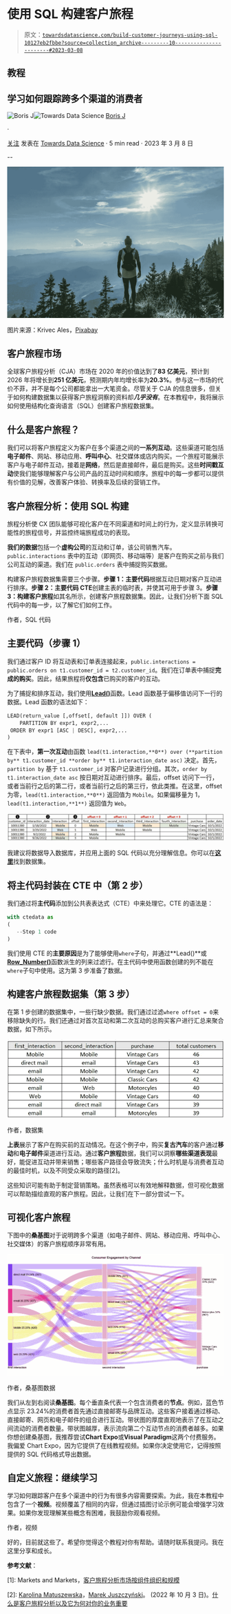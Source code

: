 # 使用 SQL 构建客户旅程

> 原文：[`towardsdatascience.com/build-customer-journeys-using-sql-10127eb2fbbe?source=collection_archive---------10-----------------------#2023-03-08`](https://towardsdatascience.com/build-customer-journeys-using-sql-10127eb2fbbe?source=collection_archive---------10-----------------------#2023-03-08)

## 教程

## 学习如何跟踪跨多个渠道的消费者

[](https://medium.com/@premierservices_python?source=post_page-----10127eb2fbbe--------------------------------)![Boris J](https://medium.com/@premierservices_python?source=post_page-----10127eb2fbbe--------------------------------)[](https://towardsdatascience.com/?source=post_page-----10127eb2fbbe--------------------------------)![Towards Data Science](https://towardsdatascience.com/?source=post_page-----10127eb2fbbe--------------------------------) [Boris J](https://medium.com/@premierservices_python?source=post_page-----10127eb2fbbe--------------------------------)

·

[关注](https://medium.com/m/signin?actionUrl=https%3A%2F%2Fmedium.com%2F_%2Fsubscribe%2Fuser%2F47c418fbf3b0&operation=register&redirect=https%3A%2F%2Ftowardsdatascience.com%2Fbuild-customer-journeys-using-sql-10127eb2fbbe&user=Boris+J&userId=47c418fbf3b0&source=post_page-47c418fbf3b0----10127eb2fbbe---------------------post_header-----------) 发表在 [Towards Data Science](https://towardsdatascience.com/?source=post_page-----10127eb2fbbe--------------------------------) · 5 min read · 2023 年 3 月 8 日

--

[](https://medium.com/m/signin?actionUrl=https%3A%2F%2Fmedium.com%2F_%2Fbookmark%2Fp%2F10127eb2fbbe&operation=register&redirect=https%3A%2F%2Ftowardsdatascience.com%2Fbuild-customer-journeys-using-sql-10127eb2fbbe&source=-----10127eb2fbbe---------------------bookmark_footer-----------)![](img/5c683b56816a0f5d9df4905e4c9bd066.png)

图片来源：Krivec Ales，[Pixabay](https://pixabay.com/photos/hiker-standing-woman-top-journey-918473/)

## 客户旅程市场

全球客户旅程分析（CJA）市场在 2020 年的价值达到了**83 亿美元**，预计到 2026 年将增长到**251 亿美元**，预测期内年均增长率为**20.3%**。参与这一市场的代价不菲，并不是每个公司都能拿出一大笔资金。尽管关于 CJA 的信息很多，但关于如何构建数据集以获得客户旅程洞察的资料却***几乎没有***。在本教程中，我将展示如何使用结构化查询语言（SQL）创建客户旅程数据集。

## 什么是客户旅程？

我们可以将客户旅程定义为客户在多个渠道之间的**一系列互动**。这些渠道可能包括**电子邮件**、网站、移动应用、**呼叫中心**、社交媒体或店内购买。一个旅程可能展示客户与电子邮件互动，接着是**网络**，然后是直接邮件，最后是购买。这些**时间戳互动**使我们能够理解客户与公司产品的互动时间和顺序。旅程中的每一步都可以提供有价值的见解，改善客户体验、转换率及后续的营销工作。

## **客户旅程分析：使用 SQL 构建**

旅程分析使 CX 团队能够可视化客户在不同渠道和时间上的行为，定义显示转换可能性的旅程信号，并监控终端旅程成功的表现。

**我们的数据**包括一个**虚构公司**的互动和订单，该公司销售汽车。`public.interactions` 表中的互动（即网页、移动端等）是客户在购买之前与我们公司互动的渠道。我们在 `public.orders` 表中捕捉购买数据。

构建客户旅程数据集需要三个步骤。**步骤 1：主要代码**根据互动日期对客户互动进行排序。**步骤 2：主要代码 CTE**创建主表的临时表，并使其可用于步骤 3。**步骤 3：构建客户旅程**如其名所示，创建客户旅程数据集。因此，让我们分析下面 SQL 代码中的每一步，以了解它们如何工作。

作者，SQL 代码

## **主要代码（步骤 1）**

我们通过客户 ID 将互动表和订单表连接起来，`public.interactions = public.orders on t1.customer_id = t2.customer_id`。我们在订单表中捕捉**完成的购买**。因此，结果旅程将**仅包含**已购买的客户的互动。

为了捕捉和排序互动，我们使用[**Lead()**](https://www.geeksforgeeks.org/postgresql-lead-function/)函数。Lead 函数基于偏移值访问下一行的数据。Lead 函数的语法如下：

```py
LEAD(return_value [,offset[, default ]]) OVER (
    PARTITION BY expr1, expr2,...
 ORDER BY expr1 [ASC | DESC], expr2,...
)
```

在下表中，**第一次互动**由函数 `lead(t1.interaction,**0**) over (**partition by** t1.customer_id **order by** t1.interaction_date asc)` 决定。首先，`partition by` 基于 `t1.customer_id` 对客户记录进行分组。其次，`order by t1.interaction_date asc` 按日期对互动进行排序。最后，offset 访问下一行，或者当前行之后的第二行，或者当前行之后的第三行，依此类推。在这里，offset 为零，`lead(t1.interaction,**0**)` 返回值为 `Mobile`。如果偏移量为 1，`lead(t1.interaction,**1**)` 返回值为 `Web`。

![](img/6157499a61ca5b5a90d808902b87b824.png)

我建议将数据导入数据库，并应用上面的 SQL 代码以充分理解信息。你可以在[**这里**](https://github.com/bensondavies/customer_journey)找到数据集。

## **将主代码封装在 CTE 中（第 2 步）**

我们通过将**主代码**添加到公共表表达式（CTE）中来处理它。CTE 的语法是：

```py
with ctedata as
(
   --Step 1 code
)
```

我们使用 CTE 的**主要原因**是为了能够使用`where`子句，并通过**Lead()**或[**Row_Number()**](https://www.geeksforgeeks.org/postgresql-row_number-function/)函数派生的列来过滤行。在主代码中使用函数创建的列不能在`where`子句中使用。这为第 3 步准备了数据。

## 构建客户旅程数据集（第 3 步）

在第 1 步创建的数据集中，一些行缺少数据。我们通过过滤`where offset = 0`来移除缺失的行。我们还通过对首次互动和第二次互动的总购买客户进行汇总来聚合数据，如下所示。

![](img/ec616f97e152420c4e47f68a2c8e4245.png)

作者，数据集

**上表**展示了客户在购买前的互动情况。在这个例子中，购买**复古汽车**的客户通过**移动**和**电子邮件**渠道进行互动。通过**客户旅程**数据，我们可以洞察**哪些渠道表现**最好，能促进互动并带来销售；哪些客户路径会导致流失；什么时机是与消费者互动的最佳时机，以及不同受众采取的路径[2]。

这些知识可能有助于制定营销策略。虽然表格可以有效地解释数据，但可视化数据可以帮助描绘直观的客户旅程。因此，让我们在下一部分尝试一下。

## 可视化客户旅程

下图中的**桑基图**对于说明跨多个渠道（如电子邮件、网站、移动应用、呼叫中心、社交媒体）的客户旅程顺序非常有用。

![](img/7fd1d8c0a31295d9f625585c4df5452c.png)

作者，桑基图数据

我们从左到右阅读**桑基图**。每个垂直条代表一个包含消费者的**节点**。例如，蓝色节点显示 23.24%的消费者首先通过直接邮寄与品牌互动。这些客户接着通过移动、直接邮寄、网页和电子邮件的组合进行互动。带状图的厚度直观地表示了在互动之间流动的消费者数量。带状图越厚，表示流向第二个互动节点的消费者越多。如果你想创建桑基图，我推荐尝试**Chart Expo**或**Visual Paradigm**这两个付费服务。我偏爱 Chart Expo，因为它提供了在线教程视频。如果你决定使用它，记得按照提供的 SQL 代码格式导出数据。

## **自定义旅程：继续学习**

学习如何跟踪客户在多个渠道中的行为有很多内容需要探索。为此，我在本教程中包含了一个**视频**。视频覆盖了相同的内容，但通过插图讨论示例可能会增强学习效果。如果你发现理解某些概念有困难，我鼓励你观看视频。

作者，视频

好的，目前就这些了。希望你觉得这个教程对你有帮助。请随时联系我提问。我在这里分享和成长。

**参考文献**：

[1]: Markets and Markets，[客户旅程分析市场按组件组织和规模](https://www.marketsandmarkets.com/Market-Reports/customer-journey-analytics-market-119398916.html)

[2]: [Karolina Matuszewska](https://piwik.pro/blog/author/karolina-matuszewska/)，[Marek Juszczyński](https://piwik.pro/blog/author/marek-juszczynski/)。 (2022 年 10 月 3 日)。[什么是客户旅程分析以及它为何对你的业务重要](https://piwik.pro/blog/customer-journey-analytics-customer-experience-optimization/)

